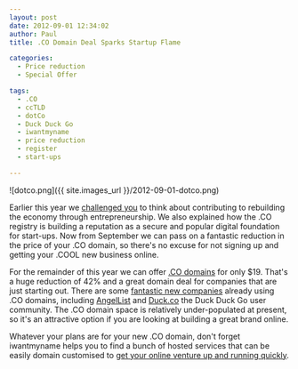 ```yaml
---
layout: post
date: 2012-09-01 12:34:02
author: Paul
title: .CO Domain Deal Sparks Startup Flame

categories:
  - Price reduction
  - Special Offer

tags:
  - .CO
  - ccTLD
  - dotCo
  - Duck Duck Go
  - iwantmyname
  - price reduction
  - register
  - start-ups

---
```


![dotco.png]({{ site.images_url }}/2012-09-01-dotco.png)

Earlier this year we [challenged you](http://blog.iwantmyname.com/2012/02/co-domain---what-will-you-build.html) to think about contributing to rebuilding the economy through entrepreneurship. We also explained how the .CO registry is building a reputation as a secure and popular digital foundation for start-ups. Now from September we can pass on a fantastic reduction in the price of your .CO domain, so there's no excuse for not signing up and getting your .COOL new business online.

For the remainder of this year we can offer [.CO domains](https://iwantmyname.com/domains/co-colombian-domain-name-registration-for-colombia) for only $19. That's a huge reduction of 42% and a great domain deal for companies that are just starting out. There are some [fantastic new companies](http://www.go.co/case-studies/) already using .CO domains, including [AngelList](https://angel.co/) and [Duck.co](http://duck.co/) the Duck Duck Go user community. The .CO domain space is relatively under-populated at present, so it's an attractive option if you are looking at building a great brand online.

Whatever your plans are for your new .CO domain, don't forget iwantmyname helps you to find a bunch of hosted services that can be easily domain customised to [get your online venture up and running quickly](https://iwantmyname.com/services).
